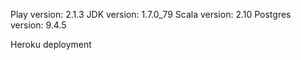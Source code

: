 


Play version: 2.1.3
JDK version: 1.7.0_79
Scala version: 2.10
Postgres version: 9.4.5

Heroku deployment
